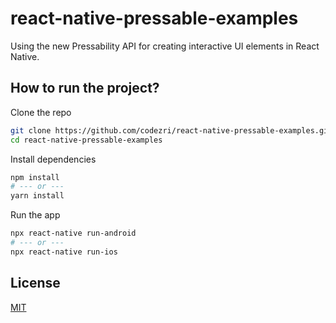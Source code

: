 # react-native-pressable-examples

Using the new Pressability API for creating interactive UI elements in React Native.

## How to run the project?

Clone the repo

```bash
git clone https://github.com/codezri/react-native-pressable-examples.git
cd react-native-pressable-examples
```

Install dependencies

```bash
npm install
# --- or ---
yarn install
```

Run the app

```bash
npx react-native run-android
# --- or ---
npx react-native run-ios
```

## License

[MIT](LICENSE)
